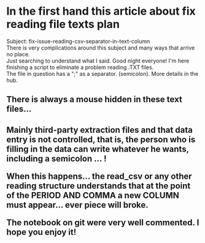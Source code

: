 # In the first hand this article about fix reading file texts plan
Subject: fix-issue-reading-csv-separator-in-text-column <br>
There is very complications around this subject and many ways that arrive no place. <br>Just searching to understand what I said.
Good night everyone! I'm here finishing a script to eliminate a problem reading .TXT files. <br>
The file in question has a ";" as a separator. (semicolon). More details in the hub. <br> 

<h2>There is always a mouse hidden in these text files...<h2> 
  <p>Mainly third-party extraction files and that data entry is not controlled, that is, the person who is filling in the data can write whatever he wants, including a semicolon ... !</p>
  <p>When this happens... the read_csv or any other reading structure understands that at the point of the PERIOD AND COMMA a new COLUMN must appear... ever piece will broke.</p>
  <p>The notebook on git were very well commented. I hope you enjoy it!</p>

